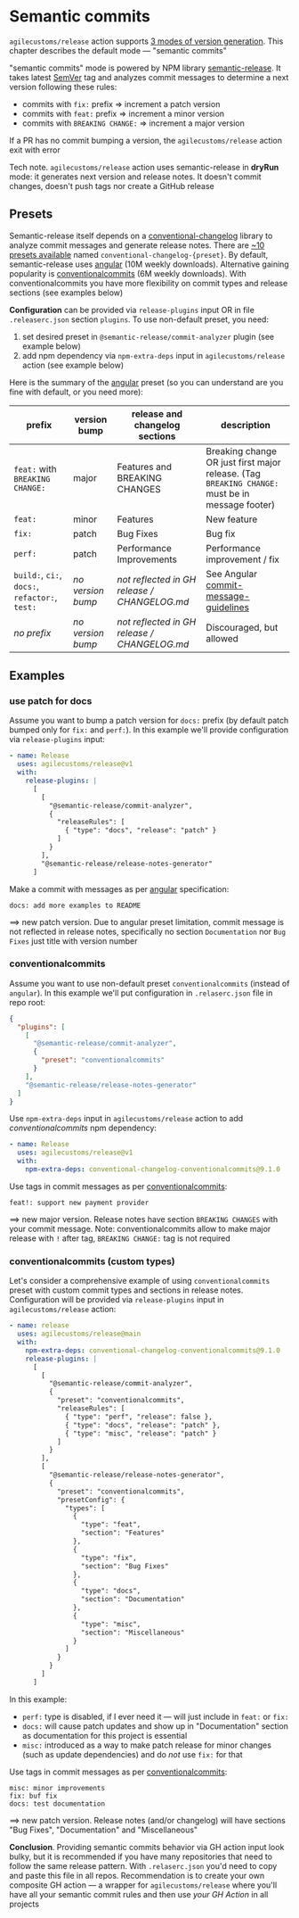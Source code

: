 # Semantic commits

`agilecustoms/release` action supports [3 modes of version generation](./version-generation.md).
This chapter describes the default mode — "semantic commits"

"semantic commits" mode is powered by NPM library [semantic-release](https://github.com/semantic-release).
It takes latest [SemVer](https://semver.org) tag and analyzes commit messages to determine a next version following these rules:
- commits with `fix:` prefix ⇒ increment a patch version
- commits with `feat:` prefix ⇒ increment a minor version
- commits with `BREAKING CHANGE:` ⇒ increment a major version

If a PR has no commit bumping a version, the `agilecustoms/release` action exit with error

Tech note. `agilecustoms/release` action uses semantic-release in **dryRun** mode:
it generates next version and release notes.
It doesn't commit changes, doesn't push tags nor create a GitHub release

## Presets

Semantic-release itself depends on a [conventional-changelog](https://github.com/conventional-changelog/conventional-changelog) library
to analyze commit messages and generate release notes.
There are [~10 presets available](https://github.com/conventional-changelog/conventional-changelog/tree/master/packages) named `conventional-changelog-{preset}`.
By default, semantic-release uses [angular](https://www.npmjs.com/package/conventional-changelog-angular) (10M weekly downloads).
Alternative gaining popularity is [conventionalcommits](https://www.npmjs.com/package/conventional-changelog-conventionalcommits) (6M weekly downloads).
With conventionalcommits you have more flexibility on commit types and release sections (see examples below)

**Configuration** can be provided via `release-plugins` input OR in file `.releaserc.json` section `plugins`.
To use non-default preset, you need:
1) set desired preset in `@semantic-release/commit-analyzer` plugin (see example below)
2) add npm dependency via `npm-extra-deps` input in `agilecustoms/release` action (see example below)

Here is the summary of the [angular](https://github.com/angular/angular/blob/main/contributing-docs/commit-message-guidelines.md) preset (so you can understand are you fine with default, or you need more):

| prefix                                         | version bump      | release and changelog sections               | description                                                                                                                               |
|------------------------------------------------|-------------------|----------------------------------------------|-------------------------------------------------------------------------------------------------------------------------------------------|
| `feat:` with `BREAKING CHANGE:`                | major             | Features  and  BREAKING CHANGES              | Breaking change OR just first major release. (Tag `BREAKING CHANGE:` must be in message footer)                                           |
| `feat:`                                        | minor             | Features                                     | New feature                                                                                                                               |
| `fix:`                                         | patch             | Bug Fixes                                    | Bug fix                                                                                                                                   |
| `perf:`                                        | patch             | Performance Improvements                     | Performance improvement / fix                                                                                                             |
| `build:`, `ci:`, `docs:`, `refactor:`, `test:` | _no version bump_ | _not reflected in GH release / CHANGELOG.md_ | See Angular [commit-message-guidelines](https://github.com/angular/angular/blob/main/contributing-docs/commit-message-guidelines.md#type) |
| _no prefix_                                    | _no version bump_ | _not reflected in GH release / CHANGELOG.md_ | Discouraged, but allowed                                                                                                                  |

## Examples

### use patch for docs

Assume you want to bump a patch version for `docs:` prefix (by default patch bumped only for `fix:` and `perf:`).
In this example we'll provide configuration via `release-plugins` input:

```yaml
- name: Release
  uses: agilecustoms/release@v1
  with:
    release-plugins: |
      [
        [
          "@semantic-release/commit-analyzer",
          {
            "releaseRules": [
              { "type": "docs", "release": "patch" }
            ]
          }
        ],
        "@semantic-release/release-notes-generator"
      ]
```

Make a commit with messages as per [angular](https://www.npmjs.com/package/conventional-changelog-angular) specification:
```text
docs: add more examples to README
```

==> new patch version. Due to angular preset limitation, commit message is not reflected in release notes,
specifically no section `Documentation` nor `Bug Fixes` just title with version number

### conventionalcommits

Assume you want to use non-default preset `conventionalcommits` (instead of `angular`).
In this example we'll put configuration in `.relaserc.json` file in repo root:

```json
{
  "plugins": [
    [
      "@semantic-release/commit-analyzer",
      {
        "preset": "conventionalcommits"
      }
    ],
    "@semantic-release/release-notes-generator"
  ]
}
```

Use `npm-extra-deps` input in `agilecustoms/release` action to add _conventionalcommits_ npm dependency:
```yaml
- name: Release
  uses: agilecustoms/release@v1
  with:
    npm-extra-deps: conventional-changelog-conventionalcommits@9.1.0
```

Use tags in commit messages as per [conventionalcommits](https://www.conventionalcommits.org/en/v1.0.0/):
```text
feat!: support new payment provider
```

==> new major version. Release notes have section `BREAKING CHANGES` with your commit message.
Note: conventionalcommits allow to make major release with `!` after tag, `BREAKING CHANGE:` tag is not required

### conventionalcommits (custom types)

Let's consider a comprehensive example of using `conventionalcommits` preset with custom commit types and sections in release notes.
Configuration will be provided via `release-plugins` input in `agilecustoms/release` action:

```yaml
- name: release
  uses: agilecustoms/release@main
  with:
    npm-extra-deps: conventional-changelog-conventionalcommits@9.1.0
    release-plugins: |
      [
        [
          "@semantic-release/commit-analyzer",
          {
            "preset": "conventionalcommits",
            "releaseRules": [
              { "type": "perf", "release": false },
              { "type": "docs", "release": "patch" },
              { "type": "misc", "release": "patch" }
            ]
          }
        ],
        [
          "@semantic-release/release-notes-generator",
          {
            "preset": "conventionalcommits",
            "presetConfig": {
              "types": [
                {
                  "type": "feat",
                  "section": "Features"
                },
                {
                  "type": "fix",
                  "section": "Bug Fixes"
                },
                {
                  "type": "docs",
                  "section": "Documentation"
                },
                {
                  "type": "misc",
                  "section": "Miscellaneous"
                }
              ]
            }
          }
        ]
      ]
```
In this example:
- `perf:` type is disabled, if I ever need it — will just include in `feat:` or `fix:`
- `docs:` will cause patch updates and show up in "Documentation" section as documentation for this project is essential
- `misc:` introduced as a way to make patch release for minor changes (such as update dependencies) and do _not_ use `fix:` for that

Use tags in commit messages as per [conventionalcommits](https://www.conventionalcommits.org/en/v1.0.0/):
```text
misc: minor improvements
fix: buf fix
docs: test documentation
```

==> new patch version. Release notes (and/or changelog) will have sections "Bug Fixes", "Documentation" and "Miscellaneous"

**Conclusion**. Providing semantic commits behavior via GH action input look bulky,
but it is recommended if you have many repositories that need to follow the same release pattern.
With `.relaserc.json` you'd need to copy and paste this file in all repos. Recommendation is to create your own composite GH action —
a wrapper for `agilecustoms/release` where you'll have all your semantic commit rules and then use *your GH Action* in all projects
